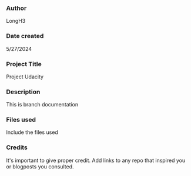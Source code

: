 ### Author
LongH3
 
### Date created
5/27/2024

### Project Title
Project Udacity

### Description
This is branch documentation

### Files used
Include the files used

### Credits
It's important to give proper credit. Add links to any repo that inspired you or blogposts you consulted.

